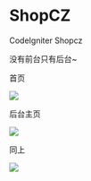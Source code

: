 # ShopCZ
CodeIgniter Shopcz

没有前台只有后台~
<p>首页</p>
<img src="https://github.com/EchoCN/LaravelMicroBlog/blob/master/img/2%5B)A4078E%5B7Y1ZK)7%5B1(SM8.png"></img>
<p>后台主页</p>
<img src="https://github.com/EchoCN/LaravelMicroBlog/blob/master/img/C7_ZOM8Q)BP%40TUKI(Q%7B%5B_0G.png"></img>
<p>同上</p>
<img src="https://github.com/EchoCN/LaravelMicroBlog/blob/master/img/Q%25%40J%249O5AY%40N%5D186%6006L%7B%7DB.png"></img>
